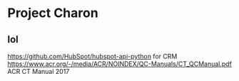 # Project Charon
## lol



https://github.com/HubSpot/hubspot-api-python for CRM
https://www.acr.org/-/media/ACR/NOINDEX/QC-Manuals/CT_QCManual.pdf ACR CT Manual 2017
